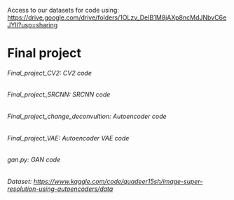 Access to our datasets for code using: https://drive.google.com/drive/folders/1OLzv_DeIB1M8jAXp8ncMdJNbvC6eJYIl?usp=sharing

# Final project

###### Final_project_CV2: CV2 code

###### Final_project_SRCNN: SRCNN code

###### Final_project_change_deconvultion: Autoencoder code

###### Final_project_VAE: Autoencoder VAE code

###### gan.py: GAN code

###### Dataset: https://www.kaggle.com/code/quadeer15sh/image-super-resolution-using-autoencoders/data
